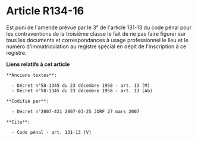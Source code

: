 # Article R134-16

Est puni de l'amende prévue par le 3° de l'article 131-13 du code pénal pour les contraventions de la troisième classe le
fait de ne pas faire figurer sur tous les documents et correspondances à usage professionnel le lieu et le numéro
d'immatriculation au registre spécial en dépit de l'inscription à ce registre.

**Liens relatifs à cet article**

	**Anciens textes**:

	  - Décret n°58-1345 du 23 décembre 1958 - art. 13 (M)
	  - Décret n°58-1345 du 23 décembre 1958 - art. 13 (Ab)

	**Codifié par**:

	  - Décret n°2007-431 2007-03-25 JORF 27 mars 2007

	**Cite**:

	  - Code pénal - art. 131-13 (V)
